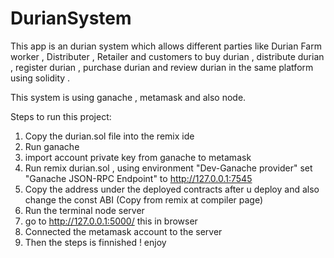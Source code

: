 # DurianSystem
This app is an durian system which allows different parties like Durian Farm worker , Distributer , Retailer and customers
to buy durian , distribute durian , register durian , purchase durian and review durian in the same platform using solidity .

This system is using ganache , metamask and also node. 

Steps to run this project:
1. Copy the durian.sol file into the remix ide 
2. Run ganache 
3. import account private key from ganache to metamask
4. Run remix durian.sol , using environment "Dev-Ganache provider" set "Ganache JSON-RPC Endpoint" to http://127.0.0.1:7545
5. Copy the address under the deployed contracts after u deploy and also change the const ABI (Copy from remix at compiler page)
6. Run the terminal node server
7. go to http://127.0.0.1:5000/ this in browser
8. Connected the metamask account to the server
9. Then the steps is finnished ! enjoy


